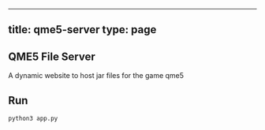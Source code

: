 
---
title: qme5-server
type: page
---
## QME5 File Server
A dynamic website to host jar files for the game qme5

## Run
`python3 app.py`
